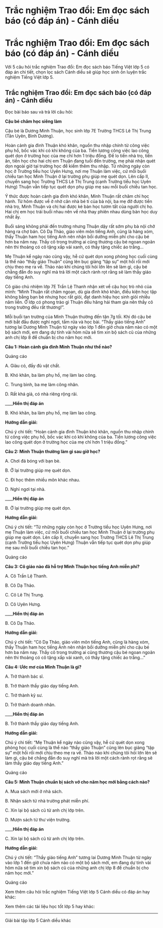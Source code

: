 # Trắc nghiệm Trao đổi: Em đọc sách báo (có đáp án) - Cánh diều

# Trắc nghiệm Trao đổi: Em đọc sách báo (có đáp án) - Cánh diều

Với 5 câu hỏi trắc nghiệm Trao đổi: Em đọc sách báo Tiếng Việt lớp 5 có đáp án chi tiết, chọn lọc sách Cánh diều sẽ giúp học sinh ôn luyện trắc nghiệm Tiếng Việt lớp 5.

## Trắc nghiệm Trao đổi: Em đọc sách báo (có đáp án) - Cánh diều

Đọc bài báo sau và trả lời câu hỏi: 

**Cậu bé chăm học siêng làm**

Cậu bé là Dương Minh Thuận, học sinh lớp 7E Trường THCS Lê Thị Trung (Tân Uyên, Bình Dương).

Hoàn cảnh gia đình Thuận khó khăn, nguồn thu nhập chính từ công việc phụ hồ, bốc vác khi có khi không của ba. Tiền lương công việc lao công quét dọn ở trường học của mẹ chỉ hơn 1 triệu đồng. Để lo tiền nhà trọ, tiền ăn, tiền học cho hai chị em Thuận đang tuổi đến trường, mẹ phải nhận quét dọn ngoài giờ tại trường học để kiếm thêm thu nhập. Từ những ngày còn học ở Trường tiểu học Uyên Hưng, nơi mẹ Thuận làm việc, cứ mỗi buổi chiều tan học Minh Thuận ở lại trường phụ giúp mẹ quét dọn. Lên cấp II, chuyển sang học Trường THCS Lê Thị Trung (cạnh Trường tiểu học Uyên Hưng) Thuận vẫn tiếp tục quét dọn phụ giúp mẹ sau mỗi buổi chiều tan học.

Ý thức được hoàn cảnh gia đình khó khăn, Minh Thuận rất chăm chỉ học hành. Từ hôm được về ở nhờ căn nhà bé tí của bà nội, ba mẹ đỡ được tiền nhà trọ, Minh Thuận và chị hai được ké bàn học tươm tất của người chị họ. Hai chị em học trái buổi nhau nên về nhà thay phiên nhau dùng bàn học duy nhất ấy.

Buổi sáng không phải đến trường nhưng Thuận dậy rất sớm phụ bà nội chở hàng ra chợ bán. Cô Dạ Thảo, giáo viên môn tiếng Anh, cũng là hàng xóm, thấy Thuận ham học tiếng Anh nên nhận bồi dưỡng miễn phí cho cậu bé hơn ba năm nay. Thầy cô trong trường ai cũng thương cậu bé ngoan ngoãn nên thi thoảng có cô tặng xấp vải xanh, có thầy tặng chiếc áo trắng...

Mẹ Thuận kể ngày nào cũng vậy, hễ cứ quét dọn xong phòng học cuối cùng là thể nào “thầy giáo Thuận” cũng lên bục giảng “tập sự” một hồi rồi mới chịu theo mẹ ra về. Thảo nào khi chúng tôi hỏi lớn lên sẽ làm gì, cậu bé chẳng đắn đo suy nghĩ mà trả lời một cách rành rọt rằng sẽ làm thầy giáo dạy tiếng Anh.

Cô giáo chủ nhiệm lớp 7E Trần Lệ Thanh nhận xét về cậu học trò nhỏ của mình: “Minh Thuận rất chăm ngoan, dù gia đình khó khăn, điều kiện học tập không bằng bạn bè nhưng học rất giỏi, đạt danh hiệu học sinh giỏi nhiều năm liền. Ở lớp có phong trào gì Thuận đều hăng hái tham gia nên thầy cô trong trường đều rất thương!”.

Mỗi buổi tan trường của Minh Thuận thường đến tận 7g tối. Khi đó cậu bé mới bắt đầu được nghỉ ngơi, tắm rửa và học bài. “Thầy giáo tiếng Anh” tương lai Dương Minh Thuận từ ngày vào lớp 1 đến giờ chưa năm nào có một bộ sách mới, em đang dự tính vài hôm nữa sẽ tìm xin bộ sách cũ của những anh chị lớp 8 để chuẩn bị cho năm học mới.

**Câu 1: Hoàn cảnh gia đình Minh Thuận như thế nào?**

Quảng cáo

A. Giàu có, đầy đủ vật chất.

B. Khó khăn, ba làm phụ hồ, mẹ làm lao công.

C. Trung bình, ba mẹ làm công nhân.

D. Rất khá giả, có nhà riêng rộng rãi.

____**Hiển thị đáp án**

B. Khó khăn, ba làm phụ hồ, mẹ làm lao công.

**Hướng dẫn giải:**

Chú ý chi tiết: “Hoàn cảnh gia đình Thuận khó khăn, nguồn thu nhập chính từ công việc phụ hồ, bốc vác khi có khi không của ba. Tiền lương công việc lao công quét dọn ở trường học của mẹ chỉ hơn 1 triệu đồng.”

**Câu 2: Minh Thuận thường làm gì sau giờ học?**

A. Chơi đá bóng với bạn bè.

B. Ở lại trường giúp mẹ quét dọn.

C. Đi học thêm nhiều môn khác nhau.

D. Nghỉ ngơi tại nhà.

____**Hiển thị đáp án**

B. Ở lại trường giúp mẹ quét dọn.

**Hướng dẫn giải:**

Chú ý chi tiết: “Từ những ngày còn học ở Trường tiểu học Uyên Hưng, nơi mẹ Thuận làm việc, cứ mỗi buổi chiều tan học Minh Thuận ở lại trường phụ giúp mẹ quét dọn. Lên cấp II, chuyển sang học Trường THCS Lê Thị Trung (cạnh Trường tiểu học Uyên Hưng) Thuận vẫn tiếp tục quét dọn phụ giúp mẹ sau mỗi buổi chiều tan học.”

Quảng cáo

**Câu 3: Cô giáo nào đã hỗ trợ Minh Thuận học tiếng Anh miễn phí?**

A. Cô Trần Lệ Thanh.

B. Cô Dạ Thảo.

C. Cô Lê Thị Trung.

D. Cô Uyên Hưng.

____**Hiển thị đáp án**

B. Cô Dạ Thảo.

**Hướng dẫn giải:**

Chú ý chi tiết: “Cô Dạ Thảo, giáo viên môn tiếng Anh, cũng là hàng xóm, thấy Thuận ham học tiếng Anh nên nhận bồi dưỡng miễn phí cho cậu bé hơn ba năm nay. Thầy cô trong trường ai cũng thương cậu bé ngoan ngoãn nên thi thoảng có cô tặng xấp vải xanh, có thầy tặng chiếc áo trắng...”

**Câu 4: Ước mơ của Minh Thuận là gì?**

A. Trở thành bác sĩ.

B. Trở thành thầy giáo dạy tiếng Anh.

C. Trở thành kỹ sư.

D. Trở thành doanh nhân.

____**Hiển thị đáp án**

B. Trở thành thầy giáo dạy tiếng Anh.

**Hướng dẫn giải:**

Chú ý chi tiết: “Mẹ Thuận kể ngày nào cũng vậy, hễ cứ quét dọn xong phòng học cuối cùng là thể nào “thầy giáo Thuận” cũng lên bục giảng “tập sự” một hồi rồi mới chịu theo mẹ ra về. Thảo nào khi chúng tôi hỏi lớn lên sẽ làm gì, cậu bé chẳng đắn đo suy nghĩ mà trả lời một cách rành rọt rằng sẽ làm thầy giáo dạy tiếng Anh.”

Quảng cáo

**Câu 5: Minh Thuận chuẩn bị sách vở cho năm học mới bằng cách nào?**

A. Mua sách mới ở nhà sách.

B. Nhận sách từ nhà trường phát miễn phí.

C. Xin lại bộ sách cũ từ anh chị lớp trên.

D. Mượn sách từ thư viện trường.

____**Hiển thị đáp án**

C. Xin lại bộ sách cũ từ anh chị lớp trên.

**Hướng dẫn giải:**

Chú ý chi tiết: “Thầy giáo tiếng Anh” tương lai Dương Minh Thuận từ ngày vào lớp 1 đến giờ chưa năm nào có một bộ sách mới, em đang dự tính vài hôm nữa sẽ tìm xin bộ sách cũ của những anh chị lớp 8 để chuẩn bị cho năm học mới.”

Quảng cáo

Xem thêm câu hỏi trắc nghiệm Tiếng Việt lớp 5 Cánh diều có đáp án hay khác:

Xem thêm các tài liệu học tốt lớp 5 hay khác:

* * *

Giải bài tập lớp 5 Cánh diều khác
